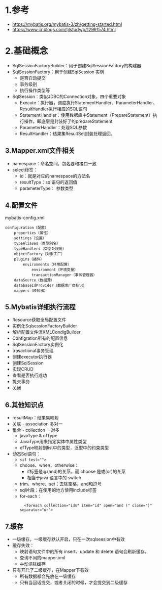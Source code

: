 # 1.参考
- https://mybatis.org/mybatis-3/zh/getting-started.html
- https://www.cnblogs.com/tjlstudy/p/12991574.html

# 2.基础概念
- SqlSessionFactoryBuilder：用于创建SqlSessionFactory的构建器
- SqlSessionFactory：用于创建SqlSession 实例
    - 是否自动提交
    - 事务级别
    - 执行操作类型等
- SqlSession：类似JDBC的Connection对象，四个重要对象
    - Execute：执行器，调度执行StatementHandler、ParameterHandler、ResultHandler执行相应的SQL语句
    - StatementHandler：使用数据库中Statement（PrepareStatement）执行操作，即底层是封装好了的prepareStatement
    - ParameterHandler：处理SQL参数
    - ResultHandler：结果集ResultSet封装处理返回。

## 3.Mapper.xml文件相关
- namespace：命名空间，包名要和接口一致
- select标签：
    - id：就是对应的namespace的方法名
    - resultType：sql语句的返回值
    - parameterType： 参数类型


## 4.配置文件
mybatis-config.xml
```
configuration（配置）
    properties（属性）
    settings（设置）
    typeAliases（类型别名）
    typeHandlers（类型处理器）
    objectFactory（对象工厂）
    plugins（插件）
        environments（环境配置）
            environment（环境变量）
            transactionManager（事务管理器）
    dataSource（数据源）
    databaseIdProvider（数据库厂商标识）
    mappers（映射器）
```
## 5.Mybatis详细执行流程
- Resource获取全局配置文件
- 实例化SqlsessionFactoryBuilder
- 解析配置文件流XMLCondigBuilder
- Configration所有的配置信息
- SqlSessionFactory实例化
- trasactional事务管理
- 创建executor执行器
- 创建SqlSession
- 实现CRUD
- 查看是否执行成功
- 提交事务
- 关闭


## 6.其他知识点
- resultMap：结果集映射
- 关联 - association 多对一
- 集合 - collection 一对多
    - javaType & ofType
    - JavaType用来指定实体中属性类型
    - ofType映射到list中的类型，泛型中的约束类型
- 动态Sql语句：
    - `<if test="">`
    - choose、when、otherwise：
        - if标签是与(and)的关系，而 choose 是或(or)的关系
        - 相当于java 语言中的 switch
    - trim、where、set：去除空格，and和逗号
    - sql片段：在使用的地方使用include标签
    - for-each：
        ```
          <foreach collection="ids" item="id" open="and (" close=")" separator="or">
        ```

## 7.缓存
- 一级缓存，一级缓存默认开启，只在一次sqlseesion中有效
- 缓存失效：
    - 映射语句文件中的所有 insert、update 和 delete 语句会刷新缓存。
    - 查询不同的mapper.xml
    - 手动清除缓存
- 只有开启了二级缓存，在Mapper下有效
    - 所有数据都会先放在一级缓存
    - 只有当回话提交，或者关闭的时候，才会提交到二级缓存
